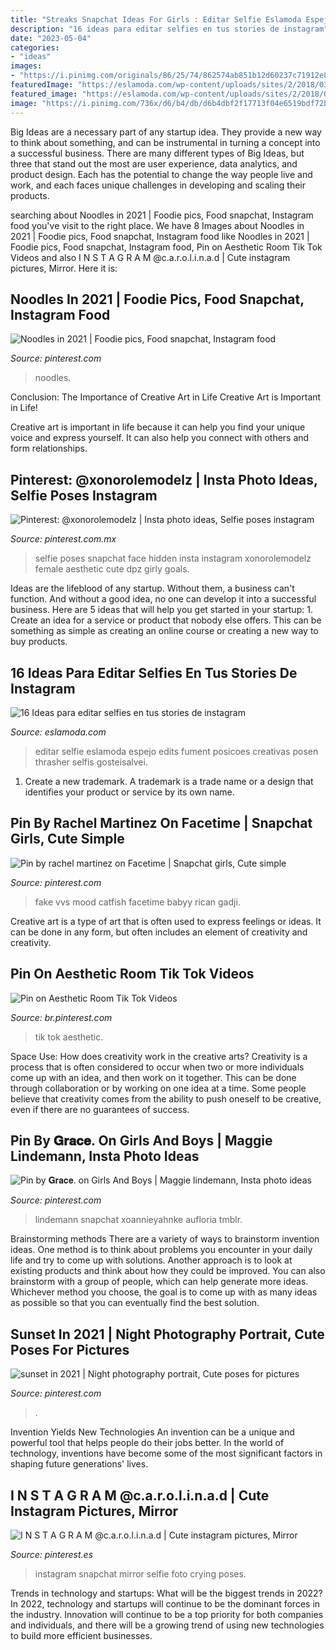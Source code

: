 ```yaml
---
title: "Streaks Snapchat Ideas For Girls : Editar Selfie Eslamoda Espejo Edits Fument Posicoes Creativas Posen Thrasher Selfis Gosteisalvei"
description: "16 ideas para editar selfies en tus stories de instagram"
date: "2023-05-04"
categories:
- "ideas"
images:
- "https://i.pinimg.com/originals/86/25/74/862574ab851b12d60237c71912e83f59.jpg"
featuredImage: "https://eslamoda.com/wp-content/uploads/sites/2/2018/03/ideas-editar-fotos-snapchat.jpg"
featured_image: "https://eslamoda.com/wp-content/uploads/sites/2/2018/03/ideas-editar-fotos-snapchat.jpg"
image: "https://i.pinimg.com/736x/d6/b4/db/d6b4dbf2f17713f04e6519bdf72bdc9b.jpg"
---
```



Big Ideas are a necessary part of any startup idea. They provide a new way to think about something, and can be instrumental in turning a concept into a successful business. There are many different types of Big Ideas, but three that stand out the most are user experience, data analytics, and product design. Each has the potential to change the way people live and work, and each faces unique challenges in developing and scaling their products.

	

		
searching about Noodles in 2021 | Foodie pics, Food snapchat, Instagram food you've visit to the right place. We have 8 Images about Noodles in 2021 | Foodie pics, Food snapchat, Instagram food like Noodles in 2021 | Foodie pics, Food snapchat, Instagram food, Pin on Aesthetic Room Tik Tok Videos and also I N S T A G R A M @c.a.r.o.l.i.n.a.d | Cute instagram pictures, Mirror. Here it is:
		
    
## Noodles In 2021 | Foodie Pics, Food Snapchat, Instagram Food

<img loading=lazy src="https://i.pinimg.com/736x/82/90/17/829017d312342443b21178d2b074696c.jpg" onerror="this.onerror=null;this.src='https://tse1.mm.bing.net/th?id=OIP.5Q-Whz3ZV8Wnq9Gqs1BGCQHaOX&amp;pid=15.1';" alt="Noodles in 2021 | Foodie pics, Food snapchat, Instagram food">

_Source: pinterest.com_

>noodles. 

	

Conclusion: The Importance of Creative Art in Life
Creative Art is Important in Life!

Creative art is important in life because it can help you find your unique voice and express yourself. It can also help you connect with others and form relationships.

    
## Pinterest: @xonorolemodelz | Insta Photo Ideas, Selfie Poses Instagram

<img loading=lazy src="https://i.pinimg.com/736x/84/24/32/842432a50f40b6a42aa52a4b80c5d4fe--snapchat.jpg" onerror="this.onerror=null;this.src='https://tse1.mm.bing.net/th?id=OIP.tM_pVWSTugPK0emGzvs_oQHaNL&amp;pid=15.1';" alt="Pinterest: @xonorolemodelz | Insta photo ideas, Selfie poses instagram">

_Source: pinterest.com.mx_

>selfie poses snapchat face hidden insta instagram xonorolemodelz female aesthetic cute dpz girly goals. 

	

Ideas are the lifeblood of any startup. Without them, a business can't function. And without a good idea, no one can develop it into a successful business. Here are 5 ideas that will help you get started in your startup: 1. Create an idea for a service or product that nobody else offers. This can be something as simple as creating an online course or creating a new way to buy products. 
    
## 16 Ideas Para Editar Selfies En Tus Stories De Instagram

<img loading=lazy src="https://eslamoda.com/wp-content/uploads/sites/2/2018/03/ideas-editar-fotos-snapchat.jpg" onerror="this.onerror=null;this.src='https://tse4.mm.bing.net/th?id=OIP.5uQ6zlx1h0jfERCe98JpngHaJ4&amp;pid=15.1';" alt="16 Ideas para editar selfies en tus stories de instagram">

_Source: eslamoda.com_

>editar selfie eslamoda espejo edits fument posicoes creativas posen thrasher selfis gosteisalvei. 

	

1. Create a new trademark. A trademark is a trade name or a design that identifies your product or service by its own name.

    
## Pin By Rachel Martinez On Facetime | Snapchat Girls, Cute Simple

<img loading=lazy src="https://i.pinimg.com/736x/b7/23/37/b723376631ed6259b3899ea2613d217d.jpg" onerror="this.onerror=null;this.src='https://tse4.mm.bing.net/th?id=OIP.v9PHWlImI0IJ6SoEUz4aGQHaNK&amp;pid=15.1';" alt="Pin by rachel martinez on Facetime | Snapchat girls, Cute simple">

_Source: pinterest.com_

>fake vvs mood catfish facetime babyy rican gadji. 

	

Creative art is a type of art that is often used to express feelings or ideas. It can be done in any form, but often includes an element of creativity and creativity.

    
## Pin On Aesthetic Room Tik Tok Videos

<img loading=lazy src="https://i.pinimg.com/736x/a6/02/40/a60240d7f88ed7c80d50bfdbc0d560fd.jpg" onerror="this.onerror=null;this.src='https://tse1.mm.bing.net/th?id=OIP.XTP6HoWiTQBtcUT46xqRVwHaJQ&amp;pid=15.1';" alt="Pin on Aesthetic Room Tik Tok Videos">

_Source: br.pinterest.com_

>tik tok aesthetic. 

	

Space Use: How does creativity work in the creative arts?
Creativity is a process that is often considered to occur when two or more individuals come up with an idea, and then work on it together. This can be done through collaboration or by working on one idea at a time. Some people believe that creativity comes from the ability to push oneself to be creative, even if there are no guarantees of success.

    
## Pin By 𝐆𝐫𝐚𝐜𝐞. On Girls And Boys | Maggie Lindemann, Insta Photo Ideas

<img loading=lazy src="https://i.pinimg.com/736x/74/fb/f4/74fbf4dc3337bd9b7c8af8b5e53435eb.jpg" onerror="this.onerror=null;this.src='https://tse2.mm.bing.net/th?id=OIP.zEcbWOHoMQ3TmYrgfidH8wHaNJ&amp;pid=15.1';" alt="Pin by 𝐆𝐫𝐚𝐜𝐞. on Girls And Boys | Maggie lindemann, Insta photo ideas">

_Source: pinterest.com_

>lindemann snapchat xoannieyahnke aufloria tmblr. 

	

Brainstorming methods
There are a variety of ways to brainstorm invention ideas. One method is to think about problems you encounter in your daily life and try to come up with solutions. Another approach is to look at existing products and think about how they could be improved. You can also brainstorm with a group of people, which can help generate more ideas. Whichever method you choose, the goal is to come up with as many ideas as possible so that you can eventually find the best solution.

    
## Sunset In 2021 | Night Photography Portrait, Cute Poses For Pictures

<img loading=lazy src="https://i.pinimg.com/736x/d6/b4/db/d6b4dbf2f17713f04e6519bdf72bdc9b.jpg" onerror="this.onerror=null;this.src='https://tse1.mm.bing.net/th?id=OIP.Cw-fdM_CDOylF1cyc8k7QAHaJ3&amp;pid=15.1';" alt="sunset in 2021 | Night photography portrait, Cute poses for pictures">

_Source: pinterest.com_

>. 

	

Invention Yields New Technologies
An invention can be a unique and powerful tool that helps people do their jobs better. In the world of technology, inventions have become some of the most significant factors in shaping future generations' lives.

    
## I N S T A G R A M @c.a.r.o.l.i.n.a.d | Cute Instagram Pictures, Mirror

<img loading=lazy src="https://i.pinimg.com/originals/86/25/74/862574ab851b12d60237c71912e83f59.jpg" onerror="this.onerror=null;this.src='https://tse3.mm.bing.net/th?id=OIP.mLG1VFBOnDj2ZNLvJOH-YQHaNL&amp;pid=15.1';" alt="I N S T A G R A M @c.a.r.o.l.i.n.a.d | Cute instagram pictures, Mirror">

_Source: pinterest.es_

>instagram snapchat mirror selfie foto crying poses. 

	

Trends in technology and startups: What will be the biggest trends in 2022?
In 2022, technology and startups will continue to be the dominant forces in the industry. Innovation will continue to be a top priority for both companies and individuals, and there will be a growing trend of using new technologies to build more efficient businesses.

